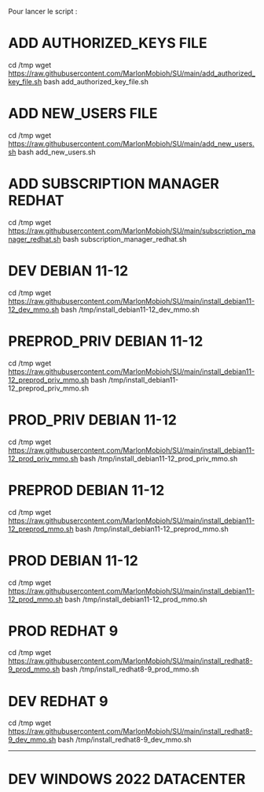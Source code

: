 Pour lancer le script :

# ADD AUTHORIZED_KEYS FILE
cd /tmp
wget https://raw.githubusercontent.com/MarlonMobioh/SU/main/add_authorized_key_file.sh
bash add_authorized_key_file.sh

# ADD NEW_USERS FILE
cd /tmp
wget https://raw.githubusercontent.com/MarlonMobioh/SU/main/add_new_users.sh
bash add_new_users.sh

# ADD SUBSCRIPTION MANAGER REDHAT
cd /tmp
wget https://raw.githubusercontent.com/MarlonMobioh/SU/main/subscription_manager_redhat.sh
bash subscription_manager_redhat.sh

# DEV DEBIAN 11-12
cd /tmp
wget https://raw.githubusercontent.com/MarlonMobioh/SU/main/install_debian11-12_dev_mmo.sh
bash /tmp/install_debian11-12_dev_mmo.sh

# PREPROD_PRIV DEBIAN 11-12
cd /tmp
wget https://raw.githubusercontent.com/MarlonMobioh/SU/main/install_debian11-12_preprod_priv_mmo.sh
bash /tmp/install_debian11-12_preprod_priv_mmo.sh

# PROD_PRIV DEBIAN 11-12
cd /tmp
wget https://raw.githubusercontent.com/MarlonMobioh/SU/main/install_debian11-12_prod_priv_mmo.sh
bash /tmp/install_debian11-12_prod_priv_mmo.sh

# PREPROD DEBIAN 11-12
cd /tmp
wget https://raw.githubusercontent.com/MarlonMobioh/SU/main/install_debian11-12_preprod_mmo.sh
bash /tmp/install_debian11-12_preprod_mmo.sh

# PROD DEBIAN 11-12
cd /tmp
wget https://raw.githubusercontent.com/MarlonMobioh/SU/main/install_debian11-12_prod_mmo.sh
bash /tmp/install_debian11-12_prod_mmo.sh

# PROD REDHAT 9
cd /tmp
wget https://raw.githubusercontent.com/MarlonMobioh/SU/main/install_redhat8-9_prod_mmo.sh
bash /tmp/install_redhat8-9_prod_mmo.sh

# DEV REDHAT 9
cd /tmp
wget https://raw.githubusercontent.com/MarlonMobioh/SU/main/install_redhat8-9_dev_mmo.sh
bash /tmp/install_redhat8-9_dev_mmo.sh

**********************************************************************************************************************************************************************************************************************************************************************************************************************************************************************************************************************************

# DEV WINDOWS 2022 DATACENTER


